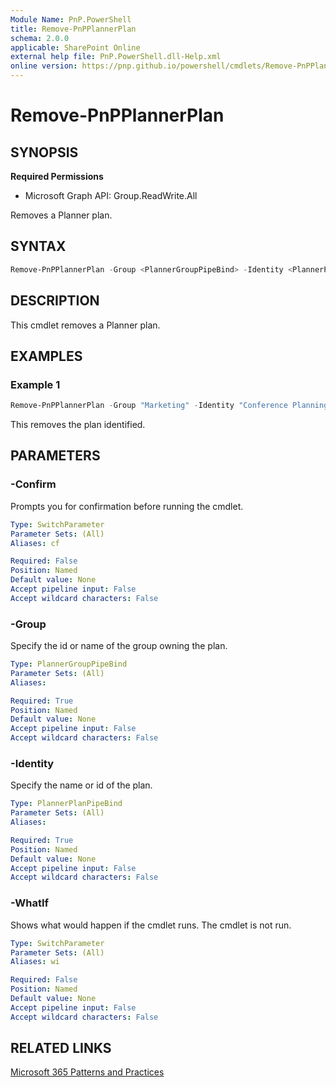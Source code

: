 ```yaml
---
Module Name: PnP.PowerShell
title: Remove-PnPPlannerPlan
schema: 2.0.0
applicable: SharePoint Online
external help file: PnP.PowerShell.dll-Help.xml
online version: https://pnp.github.io/powershell/cmdlets/Remove-PnPPlannerPlan.html
---
```

 
# Remove-PnPPlannerPlan

## SYNOPSIS

**Required Permissions**

  * Microsoft Graph API: Group.ReadWrite.All

Removes a Planner plan.

## SYNTAX

```powershell
Remove-PnPPlannerPlan -Group <PlannerGroupPipeBind> -Identity <PlannerPlanPipeBind> [-WhatIf] [-Confirm]
```

## DESCRIPTION
This cmdlet removes a Planner plan.

## EXAMPLES

### Example 1
```powershell
Remove-PnPPlannerPlan -Group "Marketing" -Identity "Conference Planning"
```

This removes the plan identified.

## PARAMETERS

### -Confirm
Prompts you for confirmation before running the cmdlet.

```yaml
Type: SwitchParameter
Parameter Sets: (All)
Aliases: cf

Required: False
Position: Named
Default value: None
Accept pipeline input: False
Accept wildcard characters: False
```

### -Group
Specify the id or name of the group owning the plan.

```yaml
Type: PlannerGroupPipeBind
Parameter Sets: (All)
Aliases:

Required: True
Position: Named
Default value: None
Accept pipeline input: False
Accept wildcard characters: False
```

### -Identity
Specify the name or id of the plan.

```yaml
Type: PlannerPlanPipeBind
Parameter Sets: (All)
Aliases:

Required: True
Position: Named
Default value: None
Accept pipeline input: False
Accept wildcard characters: False
```

### -WhatIf
Shows what would happen if the cmdlet runs. The cmdlet is not run.

```yaml
Type: SwitchParameter
Parameter Sets: (All)
Aliases: wi

Required: False
Position: Named
Default value: None
Accept pipeline input: False
Accept wildcard characters: False
```

## RELATED LINKS

[Microsoft 365 Patterns and Practices](https://aka.ms/m365pnp)
